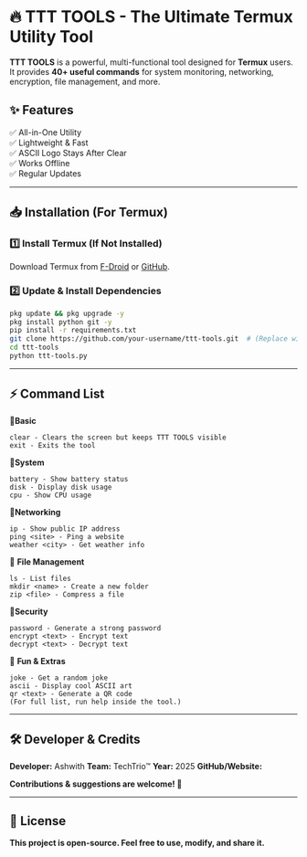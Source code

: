 # 🔥 TTT TOOLS - The Ultimate Termux Utility Tool  

**TTT TOOLS** is a powerful, multi-functional tool designed for **Termux** users. It provides **40+ useful commands** for system monitoring, networking, encryption, file management, and more.  

## ✨ Features  
✅ All-in-One Utility  
✅ Lightweight & Fast  
✅ ASCII Logo Stays After Clear  
✅ Works Offline  
✅ Regular Updates  

---

## 📥 Installation (For Termux)  

### **1️⃣ Install Termux (If Not Installed)**
Download Termux from [F-Droid](https://f-droid.org/packages/com.termux/) or [GitHub](https://github.com/termux/termux-app).  

### **2️⃣ Update & Install Dependencies**
```bash
pkg update && pkg upgrade -y
pkg install python git -y
pip install -r requirements.txt
git clone https://github.com/your-username/ttt-tools.git  # (Replace with actual repo)
cd ttt-tools
python ttt-tools.py
```

---

## ⚡ Command List
🔹**Basic**
```
clear - Clears the screen but keeps TTT TOOLS visible
exit - Exits the tool
```

🔹**System**
```
battery - Show battery status
disk - Display disk usage
cpu - Show CPU usage
```

🔹**Networking**
```
ip - Show public IP address
ping <site> - Ping a website
weather <city> - Get weather info
```

🔹 **File Management**
```
ls - List files
mkdir <name> - Create a new folder
zip <file> - Compress a file
```

🔹**Security**
```
password - Generate a strong password
encrypt <text> - Encrypt text
decrypt <text> - Decrypt text
```

🔹 **Fun & Extras**
```
joke - Get a random joke
ascii - Display cool ASCII art
qr <text> - Generate a QR code
(For full list, run help inside the tool.)
```

---

## 🛠 Developer & Credits

**Developer:** Ashwith
**Team:** TechTrio™
**Year:** 2025
**GitHub/Website:** 

**Contributions & suggestions are welcome! 🚀**

---

## 📜 License
**This project is open-source. Feel free to use, modify, and share it.**

